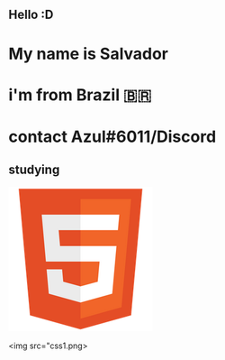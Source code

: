 ## Hello :D

# My name is Salvador

# i'm from Brazil 🇧🇷

# contact Azul#6011/Discord

## studying 

<img src="html.png">

<img src="css1.png>


